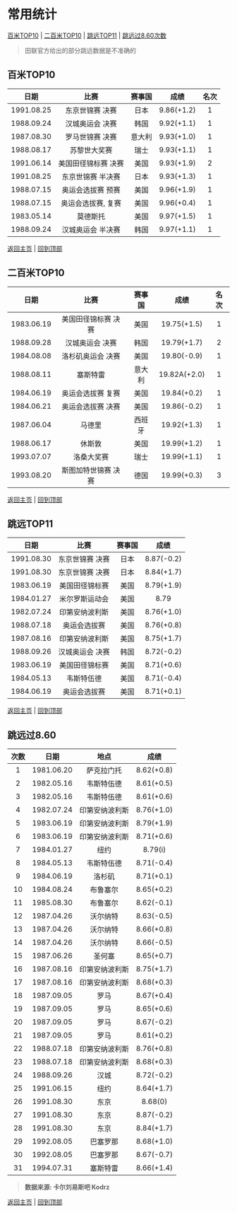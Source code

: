 # 常用统计

[百米TOP10](#百米TOP10) | [二百米TOP10](#二百米TOP10) | [跳远TOP11](#跳远TOP11) | [跳远过8.60次数](#跳远过8.60)

> 田联官方给出的部分跳远数据是不准确的

## 百米TOP10

|    日期    |        比赛         | 赛事国 |    成绩    | 名次 |
| :--------: | :-----------------: | :----: | :--------: | :--: |
| 1991.08.25 |   东京世锦赛 决赛   |  日本  | 9.86(+1.2) |  1   |
| 1988.09.24 |   汉城奥运会 决赛   |  韩国  | 9.92(+1.1) |  1   |
| 1987.08.30 |   罗马世锦赛 决赛   | 意大利 | 9.93(+1.0) |  1   |
| 1988.08.17 |    苏黎世大奖赛     |  瑞士  | 9.93(+1.1) |  1   |
| 1991.06.14 | 美国田径锦标赛 决赛 |  美国  | 9.93(+1.9) |  2   |
| 1991.08.25 |  东京世锦赛 半决赛  |  日本  | 9.93(+1.3) |  1   |
| 1988.07.15 |  奥运会选拔赛 预赛  |  美国  | 9.96(+1.9) |  1   |
| 1988.07.15 | 奥运会选拔赛, 复赛  |  美国  | 9.96(+0.4) |  1   |
| 1983.05.14 |      莫德斯托       |  美国  | 9.97(+1.5) |  1   |
| 1988.09.24 |  汉城奥运会 半决赛  |  韩国  | 9.97(+1.1) |  1   |

[返回主页](../Profile.md) | [回到顶部](#常用统计)

## 二百米TOP10

|    日期    |        比赛         | 赛事国 |     成绩     | 名次 |
| :--------: | :-----------------: | :----: | :----------: | :--: |
| 1983.06.19 | 美国田径锦标赛 决赛 |  美国  | 19.75(+1.5)  |  1   |
| 1988.09.28 |   汉城奥运会 决赛   |  韩国  | 19.79(+1.7)  |  2   |
| 1984.08.08 |  洛杉矶奥运会 决赛  |  美国  | 19.80(-0.9)  |  1   |
| 1988.08.11 |      塞斯特雷       | 意大利 | 19.82A(+2.0) |  1   |
| 1984.06.19 |  奥运会选拔赛 复赛  |  美国  | 19.84(+0.2)  |  1   |
| 1984.06.21 |  奥运会选拔赛 决赛  |  美国  | 19.86(-0.2)  |  1   |
| 1987.06.04 |       马德里        | 西班牙 | 19.92(+1.3)  |  1   |
| 1988.06.17 |       休斯敦        |  美国  | 19.99(+1.2)  |  1   |
| 1993.07.07 |     洛桑大奖赛      |  瑞士  | 19.99(+1.1)  |  1   |
| 1993.08.20 | 斯图加特世锦赛 决赛 |  德国  | 19.99(+0.3)  |  3   |

[返回主页](../Profile.md) | [回到顶部](#常用统计)

## 跳远TOP11

|    日期    |      比赛       | 赛事国 |    成绩    |
| :--------: | :-------------: | :----: | :--------: |
| 1991.08.30 | 东京世锦赛 决赛 |  日本  | 8.87(-0.2) |
| 1991.08.30 | 东京世锦赛 决赛 |  日本  | 8.84(+1.7) |
| 1983.06.19 | 美国田径锦标赛  |  美国  | 8.79(+1.9) |
| 1984.01.27 | 米尔罗斯运动会  |  美国  |    8.79    |
| 1982.07.24 | 印第安纳波利斯  |  美国  | 8.76(+1.0) |
| 1988.07.18 |  奥运会选拔赛   |  美国  | 8.76(+0.8) |
| 1987.08.16 | 印第安纳波利斯  |  美国  | 8.75(+1.7) |
| 1988.09.26 | 汉城奥运会 决赛 |  韩国  | 8.72(-0.2) |
| 1983.06.19 | 美国田径锦标赛  |  美国  | 8.71(+0.6) |
| 1984.05.13 |   韦斯特伍德    |  美国  | 8.71(-0.4) |
| 1984.06.19 |  奥运会选拔赛   |  美国  | 8.71(+0.1) |

[返回主页](../Profile.md) | [回到顶部](#常用统计)

## 跳远过8.60

| 次数 | 日期         | 地点      | 成绩         |
|:---:|:----------:|:-------:|:----------:|
| 1  | 1981.06.20 | 萨克拉门托   | 8.62(+0.8) |
| 2  | 1982.05.16 | 韦斯特伍德   | 8.61(+0.5) |
| 3  | 1982.05.16 | 韦斯特伍德   | 8.61(+0.6) |
| 4  | 1982.07.24 | 印第安纳波利斯 | 8.76(+1.0) |
| 5  | 1983.06.19 | 印第安纳波利斯 | 8.79(+1.9) |
| 6  | 1983.06.19 | 印第安纳波利斯 | 8.71(+0.6) |
| 7  | 1984.01.27 | 纽约      | 8.79(i)    |
| 8  | 1984.05.13 | 韦斯特伍德   | 8.71(-0.4) |
| 9  | 1984.06.19 | 洛杉矶     | 8.71(+0.1) |
| 10 | 1984.08.24 | 布鲁塞尔    | 8.65(+0.2) |
| 11 | 1985.08.30 | 布鲁塞尔    | 8.62(-0.1) |
| 12 | 1987.04.26 | 沃尔纳特    | 8.63(-0.5) |
| 13 | 1987.04.26 | 沃尔纳特    | 8.66(+0.8) |
| 14 | 1987.04.26 | 沃尔纳特    | 8.66(-0.5) |
| 15 | 1987.06.26 | 圣何塞     | 8.65(+0.7) |
| 16 | 1987.08.16 | 印第安纳波利斯 | 8.75(+1.7) |
| 17 | 1987.08.16 | 印第安纳波利斯 | 8.68(+0.3) |
| 18 | 1987.09.05 | 罗马      | 8.67(+0.4) |
| 19 | 1987.09.05 | 罗马      | 8.65(+0.6) |
| 20 | 1987.09.05 | 罗马      | 8.67(-0.2) |
| 21 | 1987.09.05 | 罗马      | 8.61(+0.2) |
| 22 | 1988.07.18 | 印第安纳波利斯 | 8.76(+0.8) |
| 23 | 1988.07.18 | 印第安纳波利斯 | 8.68(+0.3) |
| 24 | 1988.09.26 | 汉城      | 8.72(-0.2) |
| 25 | 1991.06.15 | 纽约      | 8.64(+1.7) |
| 26 | 1991.08.30 | 东京      | 8.68(0)    |
| 27 | 1991.08.30 | 东京      | 8.87(-0.2) |
| 28 | 1991.08.30 | 东京      | 8.84(+1.7) |
| 29 | 1992.08.05 | 巴塞罗那    | 8.68(+1.0) |
| 30 | 1992.08.05 | 巴塞罗那    | 8.67(-0.7) |
| 31 | 1994.07.31 | 塞斯特雷    | 8.66(+1.4) |

> **数据来源: 卡尔刘易斯吧 Kodrz**

[返回主页](../Profile.md) | [回到顶部](#常用统计)
